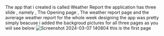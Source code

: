 The app that i created is called Weather Report
the application has three slide , namely , The Opening page , The weather report page and the avrerage weather report for the whole week
designing the app was pretty simply beacuse i added the backgroud pictures for all three pages as you wiil see below
![Screenshot 2024-03-07 140804](https://github.com/ST10446031/VCNMB-imad5112-practicum-2024-ST10446031/assets/160749507/b0e9d943-3ea4-4931-825d-36260f7d3842)
this is the first page

